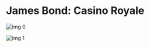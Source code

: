 # James Bond: Casino Royale

![img 0](https://i.imgur.com/VC09JhL.jpg)

![img 1](https://i.imgur.com/0V2SxWJ.png)

